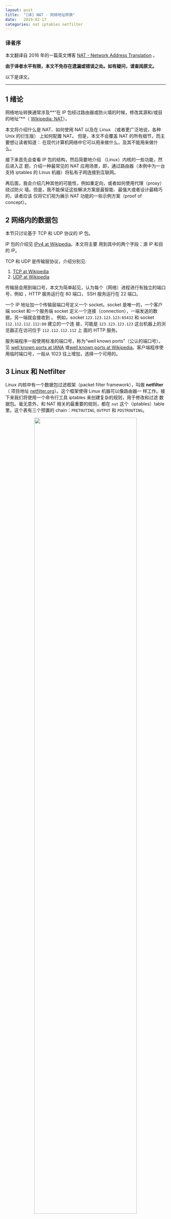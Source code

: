 ```yaml
---
layout: post
title:  "[译] NAT - 网络地址转换"
date:   2019-02-17
categories: nat iptables netfilter
---
```


### 译者序

本文翻译自 2016 年的一篇英文博客 [NAT - Network Address
Translation](https://www.karlrupp.net/en/computer/nat_tutorial) 。

**由于译者水平有限，本文不免存在遗漏或错误之处。如有疑问，请查阅原文。**

以下是译文。

----

## 1 绪论

网络地址转换通常涉及**“在 IP 包经过路由器或防火墙的时候，修改其源和/或目的地址”**（
[Wikipedia: NAT](http://en.wikipedia.org/wiki/Network_Address_Translation)）。

本文将介绍什么是 NAT、如何使用 NAT 以及在 Linux （或者更广泛地说，各种 Unix 的衍生版） 上如何配置 NAT。
但是，本文不会覆盖 NAT 的所有细节，而主要想让读者知道：
在现代计算机网络中它可以用来做什么，及其不能用来做什么。

接下来首先会查看 IP 包的结构，然后简要地介绍 （Linux）内核的一些功能，然后进入正
题，介绍一种最常见的 NAT 应用场景，即，通过路由器（本例中为一台支持 iptables 的
Linux 机器）将私有子网连接到互联网。

再后面，我会介绍几种其他的可能性，例如重定向，或者如何使用代理（proxy）绕过防火
墙。但是，我不能保证这些解决方案是最智能、最强大或者设计最精巧的，读者应该
仅将它们视为展示 NAT 功能的一些示例方案（proof of concept）。

## 2 网络内的数据包

本节只讨论基于 TCP 和 UDP 协议的 IP 包。

IP 包的介绍见 [IPv4 at Wikipedia](http://en.wikipedia.org/wiki/IPv4)。本文将主要
用到其中的两个字段：源 IP 和目的 IP。

TCP 和 UDP 是传输层协议，介绍分别见:

1. [TCP at Wikipedia](http://en.wikipedia.org/wiki/Transmission_Control_Protocol)
1. [UDP at Wikipedia](http://en.wikipedia.org/wiki/User_Datagram_Protocol)

传输层会用到端口号，本文为简单起见，认为每个（网络）进程进行有独立的端口号，例如
，HTTP 服务运行在 80 端口， SSH 服务运行在 22 端口。

一个 IP 地址加一个传输层端口号定义一个 socket。socket 是唯一的，一个客户端 socket
和一个服务端 socket 定义一个连接（connection），一端发送的数据，另一端就会接收到
。
例如，socket `123.123.123.123:65432` 和 socket `112.112.112.112:80` 建立的一个连
接，可能是 `123.123.123.123` 这台机器上的浏览器正在访问位于 `112.112.112.112` 上
面的 HTTP 服务。

服务端程序一般使用标准的端口号，称为“well known ports”（公认的端口号），见 [well
known ports at IANA](http://www.iana.org/assignments/port-numbers) 或[well known
ports at Wikipedia](http://en.wikipedia.org/wiki/Well_known_ports)。客户端程序使
用临时端口号，一般从 1023 往上增加，选择一个可用的。

## 3 Linux 和 Netfilter

Linux 内核中有一个数据包过滤框架（packet filter framework），叫做 **netfilter**（
项目地址 [netfilter.org](netfilter.org)）。这个框架使得 Linux 机器可以像路由器一
样工作。接下来我们将使用一个命令行工具 iptables 来创建复杂的规则，用于修改和过滤
数据包。毫无意外，和 NAT 相关的最重要的规则，都在 `nat`
这个（iptables）table 里。这个表有三个预置的 chain：`PRETOUTING`, `OUTPUT` 和
`POSTROUTING`。

<p align="center"><img src="/assets/img/nat-zh/nat-chains.gif" width="80%" height="80%"></p>

`PREROUTING` 和 `POSTROUTING` 是最重要的 chain。如名字所示，`PRETOUTING` chain 负
责处理刚刚到达网络接口的数据包，这时还没有做路由判断，因此还不知道这个包是发往本
机（local），还是网络内的其他主机。包经过 `PRETOUTING` chain 之后，将进行路由判
断。如果目的是本机，那接下来的过程将不涉及 NAT；如果目的是网络内的其他机器，那包
将会被转发到那台机器，前提是这台机器配置了允许转发。

在转发包离开本机之前，它会经过 `POSTROUTING` chain。对于本机生成的包，这里还有一
点不同：它会先经过 `OUTPUT` chain，然后再经过 `POSTROUTING` chain。

要使用 NAT，我们首先需要配置机器。下面的例子中，`#` 开头的是注释，`$>` 开头的是命
令。

```shell
# IMPORTANT: Activate IP-forwarding in the kernel!

# Disabled by default!
$> echo "1" > /proc/sys/net/ipv4/ip_forward

# Load various modules. Usually they are already loaded 
# (especially for newer kernels), in that case 
# the following commands are not needed.
 
# Load iptables module:
$> modprobe ip_tables

# activate connection tracking
# (connection's status are taken into account)
$> modprobe ip_conntrack

# Special features for IRC:
$> modprobe ip_conntrack_irc

# Special features for FTP:
$> modprobe ip_conntrack_ftp
```

以上配置应该足够了。如果遇到错误，可能是因为你的内核在编译时没有指定路由相关的选
项，请参考[这里](http://www.comptechdoc.org/os/linux/usersguide/linux_ugipmasq.html)。

## 4 例子：将私有网络通过 NAT 连接到互联网

我们知道了 IP 包的结构，也知道了在 Linux 中如何操控数据包，因此接下来就可以应
用它了。NAT 最广泛的使用场景应该就是：**一个私有子网的所有机器共享一个因特网连接**。
接下来我们就从这个例子开始。

### 4.1 类比：地主和租户的信件收发

我们用一个形象的例子做类比，以更容易理解 NAT。

**考虑如下场景：**

有一个地主，他的几个租户，和若干个邮递员。

地主有几个信箱可以收发信件，但租户没有，因此，所有直接寄给租户的信件将被邮递员直
接丢弃。但是，租户可以将他们的信件交给地主，地主会将这些信件送到邮局。那么问题是
：**租户如何参与收发信件呢？**

一种解决方案是：

地主将不同租户的信件放到他自己不同的信箱，并将信件上**租户的地址**（某种意义上说
是无效地址，因为这个地址的信件会被邮递员直接丢弃）换成**自己的某个信箱的地址**
。因此，回信也会被邮递员放到地主的相应邮箱，地主可以轻松地判断信件属于哪个
租户并转交给他们（转交之前地主会将自己的地址再修改回租户的地址，因此租户不会发现
信件地址被修改过）。这种方式从某种意义上说是最优的，因为它对租户来说完全透明，他
们完全意识不到邮递员是无法处理直接寄给租户的信件的。

### 4.2 从租户问题到计算机世界

NAT 的原理和以上租户问题很相似：

* **租户**对应**本地子网内的 IP 地址**，不同租户（在 NAT 路由器上）由不同端口号（port）区分
* **地主**对应**NAT 路由器**
* **信件接收方**对应**互联网上的任意主机**

一个 socket 是一个 IP 地址加一个 port。

租户的通信过程：

1. 租户将信件放到地主的办公室
2. 地主将**发送地址**（此时为租户地址）改成他自己的某个邮箱地址
3. 地主收到回信时，将接收地址（此时为自己的某个邮箱地址）改成对应租户的地址

本地网络的情形和这个过程很类似：

1. 子网内的所有主机（客户端）通过 socket 将数据包发送到一个
   特定路由器（通过将路由器地址设置为所有机器的网关来实现，数据会通过以太网
   或其他底层协议传输）
1. 路由器将发送方的 socket 替换为自己的一个（还未使用的）socket
1. 这个 socket 收到的数据，路由器将 socket 地址修改为对应的客户端 socket，并转
   发给它

我们假设客户端的网关设置是正确的，那剩下的就是如何配置路由器了。

幸运的是，netfilter
框架会对设置的每条一条（出向或入向）规则，自动设置它的反向规则，因此我们只需要设
置一个方向的规则即可。选择哪个方向来设置规则？通常是选择不确定性小的一个方向。
例如，“替换所有从本地网络发出的数据包的地址”比“如果客户端发送过一些东西给服务端
，那将服务端发送的数据进行某种方式的修改”要简单的多。

### 4.3 如何设置规则

我们希望实现的是：**从本地网络发出的、目的是因特网的包，将发送方地址修改为路由器
的地址。**

接下来假设路由器的本地网络走 `eth0` 端口，到因特网的网络走 `eth1` 端口。那么**如
下命令就能完成我们期望的功能**：

```shell
# Connect a LAN to the internet
$> iptables -t nat -A POSTROUTING -o eth1 -j MASQUERADE
```

解释：

* `iptables` - 配置内核的工具
* `-t nat` - 指定对名为 `nat` 的 iptables table 配置 NAT 规则
* `-A POSTROUTING` - 追加（A: Append）规则到 iptables 的 `POSTROUTING` chain
* `-o eth1` - 指定只对从 `eth1` **发出**的数据包做操作（o: output）
* `-j MASQUERADE` - 规则匹配成功后的动作是 **masquerade** （伪装）数据包，例如将
  源地址修改为路由器地址

另外需要说明的是，（除了客户端过来的包，）路由器自己的包也会涉及以上处理逻辑，因
为它们也经过 `POSTROUTING` chain（见上面的图）。然而，因为路由器为客户端做 socket
(IP+Port) 转换的时候，会从它的未使用端口中挑选，因此它自身的包所使用的 port 与做
NAT 的 port 肯定是不同的。因此，虽然它自身的包也会经过以上规则，但并不会被修改。

网络接口可以为任意类型，例如 ISDN 和 SDL 接口也是可以的（通常是 `ppp0` 或者
`ippp0`）。可以通过 `ifconfig` 查看所有（active）的接口：

```shell
# Display available network interfaces
$> ifconfig
```

### 4.4 NAT 的不足

现在，本地计算机可以访问因特网，但反过来，我们看看因特网上的机器访问本地机器会是
什么情况。

因特网上的机器要和本地机器建立连接的话，它唯一能利用的信息就是用路由器的 IP 地址
加一个端口号。大部分情况下，这个端口都是没有被使用的，因此过来的包会被拒绝。即使
运气比较好，这个端口是路由器做 NAT 的一个端口，包仍然很可能会被拒绝，因为这个端
口已经和因特网上的其他主机建立连接了。

**因此，从因特网上的机器向本地机器建立连接几乎是不可能的。**

对于常规服务，可以静态地将路由器的端口映射到本地服务，例如，将路由器的 80 端口收到
的包转发到本地机器的 HTTP 服务器。

## 5 近距离查看 iptables

有了以上基础后，我们来详细查看 iptables 的功能。命令帮助：

```shell
# Abstract structure of an iptables instruction:
iptables [-t table] command [match pattern] [action]
```

对于 NAT，必须要选择 `nat` table。

### 5.1 选择 table

接下来的命令都会选择 `nat` table：

```shell
# Choosing the nat-table
# (further arguments abbreviated by [...])
iptables -t nat [...]
```

`mangle` 和 `filter` table 和 NAT 无关，因此本文不介绍。因为 **默认的 table 是
`filter` table，因此我们接下来每次都要指定 `-t nat`**。

### 5.2 几个重要命令

最重要的几个命令：

```shell
# In the following "chain" represents
# one of the chains PREROUTING, OUTPUT and POSTROUTING

# add a rule:
$> iptables -t nat -A chain [...]

# list rules:
$> iptables -t nat -L

# remove user-defined chain with index 'myindex':
$> iptables -t nat -D chain myindex

# Remove all rules in chain 'chain':
$> iptables -t nat -F chain
```

完整 iptables 命令可以查看 man page：

```shell
# manual pages of iptables
$> man iptables
```

按 `q` 退出帮助。

### 5.3 选择匹配模式（pattern）

要对特定包进行处理需要指定匹配模式。如下是几个重要的例子，完整模式信息请参阅
iptables man page。

```shell
# actions to be taken on matched packets
# will be abbreviated by '[...]'.
# Depending on the match pattern the appropriate chain is selected.

# TCP packets from 192.168.1.2:
$> iptables -t nat -A POSTROUTING -p tcp -s 192.168.1.2 [...]

# UDP packets to 192.168.1.2:
$> iptables -t nat -A POSTROUTING -p udp -d 192.168.1.2 [...]

# all packets from 192.168.x.x arriving at eth0:
$> iptables -t nat -A PREROUTING -s 192.168.0.0/16 -i eth0 [...]

# all packets except TCP packets and except packets from 192.168.1.2:
$> iptables -t nat -A PREROUTING -p ! tcp -s ! 192.168.1.2 [...]

# packets leaving at eth1:
$> iptables -t nat -A POSTROUTING -o eth1 [...]

# TCP packets from 192.168.1.2, port 12345 to 12356
# to 123.123.123.123, Port 22
# (a backslash indicates contination at the next line)
$> iptables -t nat -A POSTROUTING -p tcp -s 192.168.1.2 \
   --sport 12345:12356 -d 123.123.123.123 --dport 22 [...]
```

大部分选项都有长短两种格式，例如 `--source` 和 `-s`，长格式写起来麻烦，但更易
阅读。

### 5.4 匹配后的动作

至此，我们已经可以指定匹配模式来过滤包了，接下来就是选择合适的动作。对于 `nat`
table，有如下几种动作：`SNAT`, `MASQUERADE`, `DNAT`, `REDIRECT`，都需要通过 `-j`
指定。它们的格式如下（表示的意思将在下一节介绍）：

```shell
# In the following the table selection, the command and the match pattern
# will be abbreviated using [...]

# Source-NAT: Change sender to 123.123.123.123
$> iptables [...] -j SNAT --to-source 123.123.123.123

# Mask: Change sender to outgoing network interface
$> iptables [...] -j MASQUERADE

# Destination-NAT: Change receipient to 123.123.123.123, port 22
$> iptables [...] -j DNAT --to-destination 123.123.123.123:22

# Redirect to local port 8080
$> iptables [...] -j REDIRECT --to-ports 8080
```

## 6 几种 iptables 动作

详细解释一下四种动作。

### 6.1 SNAT - 修改源 IP 为固定新 IP （静态）

前面的将本地私有网络连接到因特网的例子中，我们已经使用了 Source NAT（SNAT
）。如名字所暗示，发送方的地址会被静态地修改。

在例子中我们选择 `MASQUERADE` 的原因在于：**对于 SNAT，必须显式指定转换后的 IP**。
如果路由器配置的是静态 IP 地址，那 SNAT 是最合适的选择，因为它比 `MASQUERADE` 更
快，后者对每个包都需要检查指定的输出端口上配置的 IP 地址。

**因为 SNAT 只对离开路由器的包有意义，因此它只用在 `POSTROUTING` chain 中。**

```shell
# Options for SNAT (abstract of manual page)
--to-source <ipaddr>[-<ipaddr>][:port-port]
```

### 6.2 MASQUERADE - 修改源 IP 为动态新 IP（动态获取网络接口 IP）

和 `SNAT` 类似，但是对每个包都会动态获取指定输出接口（网卡）的 IP，因此如果接口
的 IP 地址发送了变化，`MASQUERADE` 规则不受影响，可以正常工作；而对于 `SNAT` 
就必须重新调整规则。

和 `SNAT` 一样，`MASQUERADE` 只对 `POSTROUTING` chain 有意义。但和 `SNAT` 不同，
`MASQUERADE` 不支持更详细的配置项了。

### 6.3 DNAT - 修改目的 IP

如果想修改包的目的 IP 地址，那需要使用 Destination NAT（DNAT）。

DNAT 可以用于运行在防火墙后面的服务器。

显然，接收端修改**必须在做路由决策之前，因此 DNAT 适用于 `PRETOUTING` 和
`OUTPUT` （本地生成的包）chain**。

```shell
# Options for DNAT (abstract of manual page)
--to-destination <ipaddr>[-<ipaddr>][:port-port] 
```

### 6.3 REDIRECT - 将包重定向到本机另一个端口

REDIRECT 是 DNAT 的一个特殊场景。包被重定向到路由器的另一个本地端口，可以实现，
例如透明代理的功能。和 DNAT 一样，REDIRECT 适用于 `PRETOUTING` 和 `OUTPUT` chain
。

```shell
# Options for REDIRECT (abstract of manual page)
--to-ports <port>[-<port>] 
```

## 7 NAT 应用 (Applications)

本文第一个例子（将本地网络连接到因特网）的晦涩（cryptic）指令可能让你有些困惑。
之后我们陆续给了一些命令参数的解释，读者应该比之前理解更清楚了一些。问题可能从“
人们怎么写出这么晦涩的指令的” 变成了 “好的，我该如何使用这些晦涩的指令呢？”本章
将给出一些如何使用 NAT 的例子。应用范围并没有限制，但我将尽力涵盖最常见的一些场
景。

### 7.1 透明代理

假设我们有一个本地网络，通过 NAT 连接到因特网。我们需要在路由器的 8080 端口运行
一个 HTTP 代理，处理本地网络 HTTP 流量。

首先想到的解决方案是：让每个用户设置他们的浏览器使用代理服务器，然后禁止所有 80
端口的出流量。对于很小的网络，这种方式可能让人满意，但无法扩展到很大的网络，因为
这种方式需要对每个客户端进行配置。（也失去了“透明代理”的意义）。

<p align="center"><img src="/assets/img/nat-zh/transparent-proxy-en.gif" width="80%" height="80%"></p>

使用 NAT，我们有另一种可能：所有从 80 端口进来的流量，重定向到 8080 端口。相应
的命令：

```shell
# Transparent proxying:
# (local net at eth0, proxy server at port 8080)
$> iptables -t nat -A PREROUTING -i eth0 -p tcp --dport 80 \
   -j REDIRECT --to-ports 8080 
```

当然，8080 端口要有 HTTP 代理运行。另外，你的服务器可能做一些特殊配置（甚至特殊
编译）才能支持透明代理。

透明代理的缺点是 CPU load 会升高（尤其是大型网络），对太新或太旧的浏览器可能有兼
容性问题。

### 7.2 绕过防火墙

在继续本文之前，我首先要发出警告：

**每位读者在使用以下提供的技术之前，都需要确认这些步骤是否会破坏你们的现有环境！
使用如下命令带来的风险是读者自己的，对不当使用以下命令和技术带来的损坏，我不负
任何责任！**

你可能意想不到，NAT 在这种场景下可以派上用场。

我们假设路由器只有少量端口可以被本地网络访问。

首先要找到这些已经被打开的（open）端口。一个的常用工具是
[nmap](http://insecure.org/nmap/)（请只扫描你自己的机器，扫描未知的机器会被认为
是入侵行为的前奏）。

```shell
# Scan a machine:
# (Replace www.example.com by an appropriate machine)
$> nmap www.example.com
```

以上命令会扫描出很多端口，其中大部分处于 “closed” 状态（该端口上没有服务），另
外有一部分处于 “filtered” 状态（该端口上没有连接），可能有一些处于 “open” 状态（
服务正在该端口上运行）。我们假设 5000 以下的端口除了 80 都处于 closed 状态，但是
5000 以上的端口有
可达的。

为了实现可以连接任意外网机器的 5000 以下的任意端口，需要一个位于防火墙之前的机器
（称为跳板机，位置没有关系，只要网络可达，并且它自己没有被防火墙限制），它要能被
访问，并且支持 NAT （iptables）。假设这台机器 IP 为 `111.111.111.111`。

#### 7.2.1 配置内网机器可以 SSH 到跳板机

首先需要 SSH 登录到 `111.111.111.111`（由于防火墙限制 5000 以下端口，SSH 端口默
认是 22，因此需要在防火墙外面找机器才能登录）。然后在 `111.111.111.111` 上执行：

```shell
# Redirect SSH from port 5000 to port 22:
$> iptables -t nat -A PREROUTING -p tcp --dport 5000 -j REDIRECT --to-ports 22
```

这个命令做的事情就是，将 5000 端口 进来的流量重定向到本机的 22 端口（SSH）。

然后，我们在防火墙内的机器上，就可以通过 5000 端口用 SSH 访问工作站了，工作站会
将请求转向 `111.111.111.111` 的 `22` 端口。

或者，你也可以配置 `111.111.111.111` 的 SSH 进程直接运行在 5000 端口，这样就不需
要以上 iptables 规则了。

#### 7.2.2 通过跳板机从内网连接到公网举例：邮件服务器 POP3

现在，你可以在跳板机 `111.111.111.111` 上配置连接其他机器或服务（运行在其他端口
）的 NAT 规则来。

例如，通过跳板机的 5001 端口连接机器 `123.123.123.123` 的 110 （POP3）端口，执行：

```shell
# redirect port 5001 to port 110 (POP3) at 123.123.123.123:
$> iptables -t nat -A PREROUTING -p tcp --dport 5001 \
   -j DNAT --to-destination 123.123.123.123:110
   
# Change sender to redirecting machine:
$> iptables -t nat -A POSTROUTING -p tcp --dport 110 \
   -j MASQUERADE
```

<p align="center"><img src="/assets/img/nat-zh/port110-en.gif" width="60%" height="60%"></p>

这里用的是 `MASQUERADE`，但用 `SNAT` 也是可以的（`-j SNAT --to-source
111.111.111.111`）。

用同样的方式，我们可以（从内网）连接到（外网机器的）其他端口，只要跳板机上的可用
端口足够多。即使是安全连接（例如 IMAPS）也可以这样操作，但需要忽略安全证书的警告
（只要我们知道自己在做什么）。对于上面的 POP3 例子，你还需要配置你的邮件客户端，
将服务器地址设置为 `111.111.111.111`，端口为 `5001`。


#### 7.2.3 通过跳板机绕过 HTTP 监控

假设网络供应商为 80 端口的所有连接设置了代理（例如，透明代理），然后监控所有的网络
流量（内容），我们使用 NAT 可以绕过它。

和上面类似，在跳板机上寻找一个可用端口，例如 5002，做透明代理。

然后，在你自己的（内网）机器上，执行：

```shell
# redirect http-Traffic going to Port 80 to 111.111.111.111:5002:
$> iptables -t nat -A OUTPUT -p tcp --dport 80 \
   -j DNAT --to-destination 111.111.111.111:5002
```

这样就成功绕过了供应商的代理（我们使用透明代理绕过了供应商的透明代理！）。

或者，不需要 iptables 规则，你可以设置浏览器的默认端口是 5002，但是这可能有一些
潜在的问题。

总结本节的透明代理方案步骤：

1. 首先找到找到一个可用端口，可以让内网机器和跳板机建立 SSH 连接
1. 静态地将可用端口重定向到期望的地址（大部分情况下都是 HTTP 服务）

如果想实现动态重定向，那两个 TCP 端口（其中一个用于 SSH）和一个 UDP 端口足够了，
据此可以实现从内网机器连接到任意外网机器的任意端口，唯一的不足是每次只能有一个连
接（每种协议）。

### 7.3 通过 NAT 从外网访问内网服务

运行在 NAT 路由器后面的内网服务器，默认是不能被外部网络直接访问的。例如，假设我
们有一个 HTTP 服务运行在内网机器 `192.168.1.2`，NAT 路由器的地址是 `192.168.1.1`
，并通过另一张有公网 IP `123.123.123.123` 的网卡连接到了外部网络。

要使得外网机器可以访问 `192.168.1.2` 的服务，需要执行：

```shell
# redirect http traffic to 192.168.1.2:
$> iptables -t nat -A PREROUTING -p tcp -i eth1 --dport 80 -j DNAT --to 192.168.1.2
```

然后，就可以通过公网 IP `123.123.123.123` 的 80 端口访问 `192.168.1.2` 的 HTTP
服务了。

## 8 相关文章

类似的文章：

1. [http://iptables-tutorial.frozentux.net/iptables-tutorial.html](http://iptables-tutorial.frozentux.net/iptables-tutorial.html), 非常详细的关于 iptables 的文章
1. [http://www.faqs.org/docs/Linux-mini/TransparentProxy.html](http://www.faqs.org/docs/Linux-mini/TransparentProxy.html), 关于透明代理更深入的介绍
1. [http://www.barryodonovan.com/publications/lg/108/](http://www.barryodonovan.com/publications/lg/108/), netfilter extension 来实现更多的功能

## 9 结束语，致谢及其他

netfilter 框架非常强大，而且一旦熟悉其语法后，配置还是比较简单的。基于
iptables/netfilter
可以完成很多功能，虽然一些命令看起来可能比较晦涩，但拿几个例子稍加训练之后，你就
会发现它们都符合特定的模式，可以用于快速简单的管理。

感谢每一位能读到这里的耐心读者 :-) 另外我还要感谢我的运行 SUSE 10.1 的笔记本，没
有在写作本文的时候挂掉。

我的母语不是英语，因此如果读者能指出本文措辞语句的一些可改进之处，我将非常高兴。
[这里](
https://www.karlrupp.net/en/computer/nat_tutorial)
（见原文，这里不贴是防止给原作者带去潜在的垃圾邮件，事实上原作者贴的是图片而不是
文本，也应该有此考虑）是我的联系邮箱。
